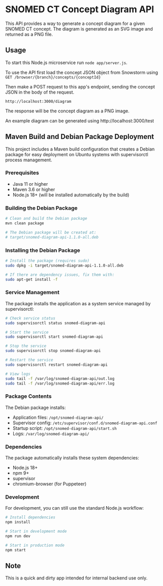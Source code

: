 # SNOMED CT Concept Diagram API
This API provides a way to generate a concept diagram for a given SNOMED CT concept. The diagram is generated as an SVG image and returned as a PNG file. 

## Usage
To start this Node.js microservice run `node app/server.js`.

To use the API first load the concept JSON object from Snowstorm using `GET
/browser/{branch}/concepts/{conceptId}`

Then make a POST request to this app's endpoint, sending the concept JSON in the body of the request. 
```
http://localhost:3000/diagram
```

The response will be the concept diagram as a PNG image.

An example diagram can be generated using http://localhost:3000/test

## Maven Build and Debian Package Deployment

This project includes a Maven build configuration that creates a Debian package for easy deployment on Ubuntu systems with supervisorctl process management.

### Prerequisites

- Java 11 or higher
- Maven 3.6 or higher
- Node.js 18+ (will be installed automatically by the build)

### Building the Debian Package

```bash
# Clean and build the Debian package
mvn clean package

# The Debian package will be created at:
# target/snomed-diagram-api-1.1.0-all.deb
```

### Installing the Debian Package

```bash
# Install the package (requires sudo)
sudo dpkg -i target/snomed-diagram-api-1.1.0-all.deb

# If there are dependency issues, fix them with:
sudo apt-get install -f
```

### Service Management

The package installs the application as a system service managed by supervisorctl:

```bash
# Check service status
sudo supervisorctl status snomed-diagram-api

# Start the service
sudo supervisorctl start snomed-diagram-api

# Stop the service
sudo supervisorctl stop snomed-diagram-api

# Restart the service
sudo supervisorctl restart snomed-diagram-api

# View logs
sudo tail -f /var/log/snomed-diagram-api/out.log
sudo tail -f /var/log/snomed-diagram-api/err.log
```



### Package Contents

The Debian package installs:

- Application files: `/opt/snomed-diagram-api/`
- Supervisor config: `/etc/supervisor/conf.d/snomed-diagram-api.conf`
- Startup script: `/opt/snomed-diagram-api/start.sh`
- Logs: `/var/log/snomed-diagram-api/`

### Dependencies

The package automatically installs these system dependencies:
- Node.js 18+
- npm 9+
- supervisor
- chromium-browser (for Puppeteer)

### Development

For development, you can still use the standard Node.js workflow:

```bash
# Install dependencies
npm install

# Start in development mode
npm run dev

# Start in production mode
npm start
```

## Note
This is a quick and dirty app intended for internal backend use only.

